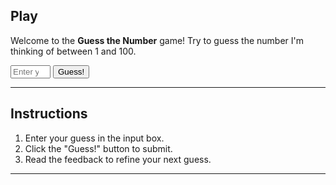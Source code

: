 ## Play
Welcome to the **Guess the Number** game! Try to guess the number I'm thinking of between 1 and 100.

<div>
    <input type="number" id="userGuess" placeholder="Enter your guess" min="1" max="100">
    <button onclick="checkGuess()">Guess!</button>
</div>

<div id="result"></div>

<script>
    const randomNumber = Math.floor(Math.random() * 100) + 1;
    let attempts = 0;

    function checkGuess() {
        const userGuess = parseInt(document.getElementById('userGuess').value);
        attempts++;
        const resultDiv = document.getElementById('result');

        if (userGuess < 1 || userGuess > 100) {
            resultDiv.textContent = "Please enter a number between 1 and 100.";
        } else if (userGuess < randomNumber) {
            resultDiv.textContent = "Too low! Try again.";
        } else if (userGuess > randomNumber) {
            resultDiv.textContent = "Too high! Try again.";
        } else {
            resultDiv.textContent = `Congratulations! You've guessed the number ${randomNumber} in ${attempts} attempts.`;
        }
    }
</script>
---

## Instructions

1. Enter your guess in the input box.
2. Click the "Guess!" button to submit.
3. Read the feedback to refine your next guess.

---

